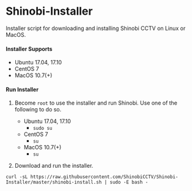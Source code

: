 # Shinobi-Installer
Installer script for downloading and installing Shinobi CCTV on Linux or MacOS.

#### Installer Supports

- Ubuntu 17.04, 17.10
- CentOS 7
- MacOS 10.7(+)

#### Run Installer

1. Become `root` to use the installer and run Shinobi. Use one of the following to do so.

    - Ubuntu 17.04, 17.10
        - `sudo su`
    - CentOS 7
        - `su`
    - MacOS 10.7(+)
        - `su`
2. Download and run the installer.

```
curl -sL https://raw.githubusercontent.com/ShinobiCCTV/Shinobi-Installer/master/shinobi-install.sh | sudo -E bash -
```